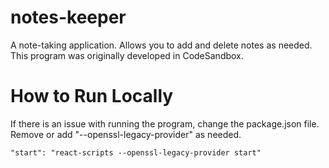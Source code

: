 # notes-keeper
A note-taking application. Allows you to add and delete notes as needed. This program was originally developed in CodeSandbox.

# How to Run Locally
If there is an issue with running the program, change the package.json file.
Remove or add "--openssl-legacy-provider" as needed.
```
"start": "react-scripts --openssl-legacy-provider start"
```
